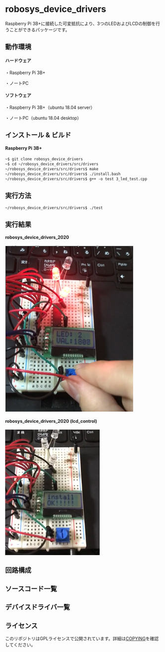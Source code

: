 # robosys_device_drivers
Raspberry Pi 3B+に接続した可変抵抗により、3つのLEDおよびLCDの制御を行うことができるパッケージです。

## 動作環境
#### ハードウェア
・Raspberry Pi 3B+

・ノートPC

#### ソフトウェア
・Raspberry Pi 3B+（ubuntu 18.04 server）

・ノートPC（ubuntu 18.04 desktop）

## インストール & ビルド
#### Raspberry Pi 3B+
```
~$ git clone robosys_device_drivers 
~$ cd ~/robosys_device_drivers/src/drivers
~/robosys_device_drivers/src/drivers$ make
~/robosys_device_drivers/src/drivers$ ./install.bash
~/robosys_device_drivers/src/drivers$ g++ -o test 3_led_test.cpp
```

## 実行方法
```
~/robosys_device_drivers/src/drivers$ ./test
```

## 実行結果
#### robosys_device_drivers_2020
[![](https://github.com/uhobeike/robosys_device_drivers/blob/image/robosys_device_drivers_2020.png)](https://youtu.be/JrrdK_rhAd8 "")
#### robosys_device_drivers_2020 (lcd_control)
[![](https://github.com/uhobeike/robosys_device_drivers/blob/image/810.png)](https://youtu.be/Y0zuZoEhaN8 "")

## 回路構成

## ソースコード一覧

## デバイスドライバ一覧

## ライセンス

このリポジトリはGPLライセンスで公開されています。詳細は[COPYING](./COPYING)を確認してください。